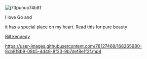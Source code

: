 
![j73punuo74b81](https://user-images.githubusercontent.com/78127468/164942479-5c0f9854-ddb0-4bea-81ca-917e192a4a0e.jpg)


I love Go and 

it has a special place on my heart. Read this for pure beauty

[Bill kennedy](https://www.ardanlabs.com/blog/2015/09/composition-with-go.html)


https://user-images.githubusercontent.com/78127468/168265980-8cb8f8b9-08b5-4d48-8f23-9b7def8e1f2f.mp4

